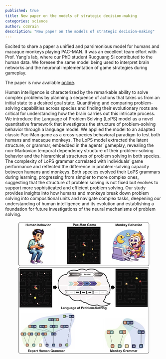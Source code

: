```yaml
---
published: true
title: New paper on the models of strategic decision-making
categories: science
author: ccBrain
description: "New paper on the models of strategic decision-making"
---
```


Excited to share a paper a unified and parsimonious model for humans and macaque monkeys playing PAC-MAN. It was an excellent team effort with Prof. Yang's lab, where our PhD student Ruoguang Si contributed to the human data. We foresee the same model being used to interpret brain networks and the neuronal implementation of game strategies during gameplay. 

The paper is now available [online](https://www.cell.com/current-biology/fulltext/S0960-9822(24)01501-X).


Human intelligence is characterized by the remarkable ability to solve complex problems by planning a sequence of actions that takes us from an initial state to a desired goal state. Quantifying and comparing problem-solving capabilities across species and finding their evolutionary roots are critical for understanding how the brain carries out this intricate process. We introduce the Language of Problem Solving (LoPS) model as a novel quantitative framework that investigates the structure of problem-solving behavior through a language model. We applied the model to an adapted classic Pac-Man game as a cross-species behavioral paradigm to test both humans and macaque monkeys. The LoPS model extracted the latent structure, or grammar, embedded in the agents’ gameplay, revealing the non-Markovian temporal dependency structure of their problem-solving behavior and the hierarchical structures of problem solving in both species. The complexity of LoPS grammar correlated with individuals’ game performance and reflected the difference in problem-solving capacity between humans and monkeys. Both species evolved their LoPS grammars during learning, progressing from simpler to more complex ones, suggesting that the structure of problem solving is not fixed but evolves to support more sophisticated and efficient problem solving. Our study provides insights into how humans and monkeys break down problem solving into compositional units and navigate complex tasks, deepening our understanding of human intelligence and its evolution and establishing a foundation for future investigations of the neural mechanisms of problem solving.


<figure  class="center">
    <a href="/images/photo/preference.png"><img src="/images/photo/pacmanPaper.jpg" alt=""></a>
</figure>

